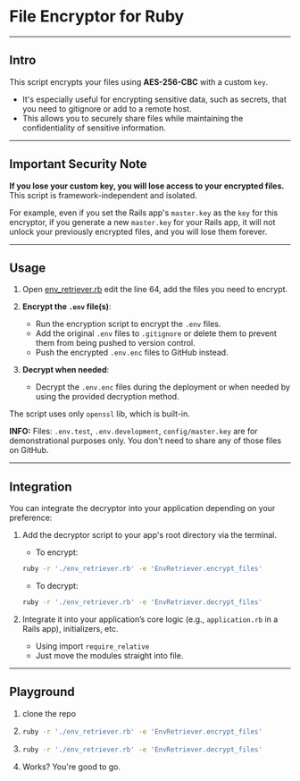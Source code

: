 # File Encryptor for Ruby

---
## Intro

This script encrypts your files using **AES-256-CBC** with a custom `key`. 
- It's especially useful for encrypting sensitive data, such as secrets, that you need to gitignore or add to a remote host.
- This allows you to securely share files while maintaining the confidentiality of sensitive information.

---
## Important Security Note

**If you lose your custom key, you will lose access to your encrypted files.** This script is framework-independent and isolated.

For example, even if you set the Rails app's `master.key` as the `key` for this encryptor, if you generate a new `master.key` for your Rails app, it will not unlock your previously encrypted files, and you will lose them forever.

---

## Usage


1. Open [env_retriever.rb](env_retriever.rb) edit the line 64, add the files you need to encrypt.
2. **Encrypt the `.env` file(s)**:
    - Run the encryption script to encrypt the `.env` files.
    - Add the original `.env` files to `.gitignore` or delete them to prevent them from being pushed to version control.
    - Push the encrypted `.env.enc` files to GitHub instead.

3. **Decrypt when needed**:
    - Decrypt the `.env.enc` files during the deployment or when needed by using the provided decryption method.

The script uses only `openssl` lib, which is built-in. 


**INFO:** Files: `.env.test`, `.env.development`, `config/master.key` are for demonstrational purposes only. You don't need to share any of those files on GitHub.

---

## Integration

You can integrate the decryptor into your application depending on your preference:

1. Add the decryptor script to your app's root directory via the terminal.
      
   - To encrypt:
   ```bash
   ruby -r './env_retriever.rb' -e 'EnvRetriever.encrypt_files'
   ```
   
   - To decrypt:
   ```bash
   ruby -r './env_retriever.rb' -e 'EnvRetriever.decrypt_files'
   ```

2. Integrate it into your application’s core logic (e.g., `application.rb` in a Rails app), initializers, etc.
   - Using import `require_relative`
   - Just move the modules straight into file.

---

## Playground

1. clone the repo
2. ```bash
   ruby -r './env_retriever.rb' -e 'EnvRetriever.encrypt_files'
   ```
3. ```bash
   ruby -r './env_retriever.rb' -e 'EnvRetriever.decrypt_files'
   ```
4. Works? You're good to go.
